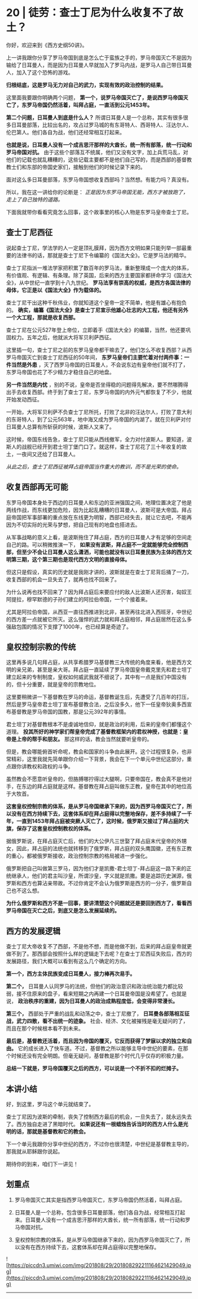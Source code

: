# 20 | 徒劳：查士丁尼为什么收复不了故土？

你好，欢迎来到《西方史纲50讲》。

上一讲我跟你分享了罗马帝国到底是怎么亡于蛮族之手的，罗马帝国灭亡不是因为输给了日耳曼人，而是因为日耳曼人早就加入了罗马内战，是罗马人自己带日耳曼人，加入了这个恐怖的游戏。

 **归根结底，这是罗马无力对自己的武力，实现有效的政治控制的结果。**

这里面我要跟你明确两个问题， **第一个，说罗马帝国灭亡了，是说西罗马帝国灭亡了，东罗马帝国仍然活着，叫拜占庭，一直活到公元1453年。**

 **第二个问题，日耳曼人到底是什么人？** 所谓日耳曼人是一个总称，其实有很多很多日耳曼部落，比较出名的，攻占过罗马城的有东哥特人、西哥特人、汪达尔人、伦巴第人。他们各自为战，他们还经常相互打起来。

 **也就是说，日耳曼人没有一个成吉思汗那样的大酋长，统一所有部落，统一行动和罗马帝国对抗。** 由于这些个部落互不统属，他们又没有文字，加上兵荒马乱，对他们的记载也就乱糟糟的，这些记载主要都不是他们自己写的，而是西部的基督教教士们和东部的帝国史家们，接触到他们的时候记录下来的。

面对这么多日耳曼部落，东罗马帝国想收复西部吗？当然想。有能力吗？真没有。

所以，我在这一讲给你的论断是： *正是因为东罗马帝国无能，西方才被放跑了，走上了自己独特的道路。*

下面我就带你看看究竟怎么回事，这个故事里的核心人物是东罗马皇帝查士丁尼。

## 查士丁尼西征

说起查士丁尼，学法学的人一定是顶礼膜拜，因为西方文明如果只能列举一部最重要的法律书的话，那就是查士丁尼下令编纂的《国法大全》。它是罗马法的精华。

查士丁尼指派一堆法学家把积累了数百年的罗马法，重新整理成一个庞大的体系，有价值观、有逻辑、有条理。除了英国，后来的西方主要国家都拼命学习《国法大全》，从中世纪一直学到十八九世纪。 **罗马法享有崇高的权威，是西方各国法律的母体，它正是以《国法大全》作为载体的。**

查士丁尼干出这种千秋伟业，你就知道这个皇帝一定不简单，他是有雄心有抱负的。 **确实，编纂《国法大全》是查士丁尼宣示他雄心壮志的大工程，他还有另外一个大工程，那就是收复西部。**

查士丁尼在公元527年登上帝位，立即着手《国法大全》的编纂，当然，他还要巩固权力。五年之后，他就派大将军贝利萨西征。

这里插一句，查士丁尼之前的东罗马皇帝都干嘛去了，他们怎么不收复西部？从西罗马帝国灭亡到查士丁尼西征的50年间， **东罗马皇帝们主要忙着对付两件事：一件当然是外患** ，灭了西罗马帝国的日耳曼人，不会说东边有皇帝他们就不打了，东罗马帝国也花了不少精力才稳住自己的地盘。

 **另一件当然是内忧** ，别的不说，皇帝是否坐得稳的问题得先解决，要不然哪腾得出手去收复西部。终于到了查士丁尼，东罗马帝国的内外元气都恢复了不少，他就开始发动西征。

一开始，大将军贝利萨不负查士丁尼所托，打败了北非的汪达尔人，打败了意大利的东哥特人，到了公元563年，地中海又成为罗马帝国的内湖了。就在贝利萨对付日耳曼人总算有所斩获的时候，波斯人又来了。

这时候，帝国东线告急，查士丁尼只能从西线撤军，全力对付波斯人。要知道，波斯人的战舰已经开到君士坦丁堡门口了。就这样，查士丁尼花了三十年收复的故土，一夜间又还给了日耳曼人。

 *从此之后，查士丁尼西征被拜占庭帝国当作重大的教训，而不是光荣的使命。*

## 收复西部再无可能

东罗马帝国本身处于西边的日耳曼人和东边的亚洲强国之间，地理位置决定了他是两线作战，而东线更加危险，因为比起乱糟糟的日耳曼人，波斯可是大帝国。拜占庭帝国把军事部署的重点放在东线更为明智，西部已经失去，就让它去吧，不能再因为不切实际的光荣与梦想，把自己现有的地盘也搭进去。

从军事战略的意义上看，是波斯拖住了拜占庭，西方的日耳曼人才有足够的空间走自己的路。可以稍微推演一下， **如果没有波斯，拜占庭不一定就能够完全控制西部，但至少不会让日耳曼人这么潇洒，可能也就没有以日耳曼民族为主体的西方文明第三期，这个第三期也是现代西方文明的直接母体。**

但这只是假设，真实的历史就是我刚才讲的，波斯就是在查士丁尼背后捅了一刀，收复西部的机会一旦失去了，就再也找不回来了。

为什么说再也找不回来了？因为拜占庭后来要应付的敌人比波斯人还厉害，匈奴王阿提拉，穆罕默德的子孙们建立的阿拉伯帝国，一个个接着来。

尤其是阿拉伯帝国，从西亚一直往西推进到北非，甚至再往北进入西班牙，中世纪的西方差一点就被它所灭。这么强悍的武力就和拜占庭相邻，拜占庭居然在这么多强敌包围的情况下支撑了1000年，也已经算是奇迹了。

## 皇权控制宗教的传统

这里再多说几句拜占庭，从共享希腊罗马基督教三大传统的角度来看，他是西方文明的亲兄弟，甚至是亲大哥。拜占庭一直延续了罗马帝国皇帝戴克里先和君士坦丁建立起来的专制制度，皇权如何威武我就不细说了，其中有一点是我们中国没有的，但十分重要，就是皇帝的宗教地位。

这里要稍微讲一下基督教在罗马的命运，基督教诞生后，先遭受了几百年的打压，然后是罗马皇帝君士坦丁宣布基督教合法，之后没多久，他下一任皇帝狄奥多西宣布基督教是罗马帝国的国教，那是公元392年的事情。

君士坦丁对基督教根本不是虔诚地信仰，就是政治的利用，后来的皇帝们都懂这个道理。 **投其所好的神学家们帮皇帝完成了基督教框架内的君权神授，也就是：皇帝是上帝的帮手和朋友。** 那这样的话，教会当然就要听皇帝的。

但是，教会哪能俯首听命呢，教会和国家的斗争由此展开。这个过程很复杂，也非常精彩，这里我就先简单跟你介绍一下背景，我会在下一个单元中世纪这部分，重点跟你讲教权和政权的斗争。

虽然教会不愿意听皇帝的，但胳膊哪拧得过大腿啊，只要帝国在，教会真不是他对手，在东边的拜占庭就是这样。基督教在拜占庭叫做东正教，皇帝在其中的地位高于大牧首。

 **这套皇权控制宗教的体系，是从罗马帝国继承下来的，因为西罗马帝国灭亡了，所以没有在西方持续下去，这套体系却在拜占庭得以完整地保存，差不多持续了一千年，一直到1453年拜占庭被突厥人灭亡了，这时候，俄罗斯又接过了拜占庭的大旗，保存了这套皇权控制教权的体系。**

据俄罗斯说，在拜占庭灭亡后，他们的大公伊凡三世娶了拜占庭末代皇帝的外甥女，因此，拜占庭的法统也就转移到了俄罗斯，拜占庭的双头鹰国徽，还有东正教的重心，都被俄罗斯接收，政治控制宗教的格局被进一步强化。

俄罗斯把自己叫做第三罗马，因为他们才是凯撒-君士坦丁-拜占庭这一路下来的正统继承人，他们的君主叫沙皇，所谓沙皇，字义就是凯撒。要是追踪历史渊源，俄罗斯和西方也算沾亲带故。不过你肯定不会认为俄罗斯是西方的一分子，俄罗斯自己也不这么想。

 **为什么俄罗斯和西方不是一回事，要讲清楚这个问题就还是要回到西方了，看看西罗马帝国在灭亡之后，到底又是怎么发展延续的。**

## 西方的发展逻辑

查士丁尼大帝收复不了西部，不是他不想，而是他做不到，后来的拜占庭皇帝就更做不到了。那西部会按照什么样的逻辑走下去呢？在查士丁尼西征失败后，西方的发展路径，我们大概可以看到有这么几个确定的方向。

 **第一个，西方主体民族变成日耳曼人，接力棒再次易手。**

 **第二个，** 日耳曼人认同罗马的法统，但他们的政治意识和政治统治能力都比较弱，接不住原来的盘子，看来短期之内再建一个日耳曼帝国是没希望了。也就是说， **政治秩序的重建，因为日耳曼人的政治成熟程度低，会变得非常漫长。**

 **第三个，** 西部处于严重的战乱和动荡之中，查士丁尼撤了， **日耳曼各部落相互征战，武力四散，看不出统一的迹象。** 社会、经济、文化被摧残是毫无疑问的了，而且在那个时候根本看不到未来。

 **最后是，基督教还活着，而且因为帝国的覆灭，它反而获得了梦寐以求的独立和自由。** 它的成长进入了快车道。不过，基督教之所以能够主导中世纪的要素，在那个时候还没有完全明朗。但毫无疑问，基督教是那个时代几乎仅存的积极力量。

 **总结一下就是，罗马帝国覆灭之后的西方，可以说是一个不折不扣的烂摊子。**

## 本讲小结

好，到这里，罗马这个单元就结束了。

查士丁尼因为波斯的牵制，丧失了控制西方最后的机会，一旦失去了，就永远失去了。西方独自走进了黑暗时代。 **如果说还有一根蜡烛告诉当时的西方人什么是光明的话，那就是基督教和它的教会。**

下一个单元我跟你分享中世纪的西方，不过你也很清楚，中世纪是基督教主导的，那我就从耶稣跟你说起。

期待你的到来，咱们下一讲见！

## 划重点

1. 罗马帝国灭亡其实是指西罗马帝国灭亡，东罗马帝国仍然活着，叫拜占庭。

2. 日耳曼人是一个总称，包含很多日耳曼部落，他们各自为战，经常相互打起来。日耳曼人没有一个成吉思汗那样的大酋长，统一所有部落，统一行动和罗马帝国对抗。

3. 皇权控制宗教的体系，是从罗马帝国继承下来的，因为西罗马帝国灭亡了，所以没有在西方持续下去，这套体系却在拜占庭得以完整地保存。

![https://piccdn3.umiwi.com/img/201808/29/201808292211164621429049.jpg](https://piccdn3.umiwi.com/img/201808/29/201808292211164621429049.jpg)

---
